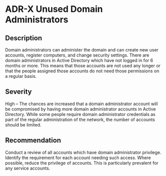 ADR-X Unused Domain Administrators
==================================

Description
-----------
Domain administrators can administer the domain and can create new user accounts, register computers, and change security settings. There are domain administrators in Active Directory which have not logged in for 6 months or more. This means that those accounts are not used any longer or that the people assigned those accounts do not need those permissions on a regular basis.

Severity
--------
High – The chances are increased that a domain administrator account will be compromised by having more domain administrator accounts in Active Directory. While some people require domain administrator credentials as part of the regular administration of the network, the number of accounts should be limited.

Recommendation
--------------
Conduct a review of all accounts which have domain administrator privilege. Identify the requirement for each account needing such access. Where possible, reduce the privilege of accounts. This is particularly prevalent for any service accounts.
